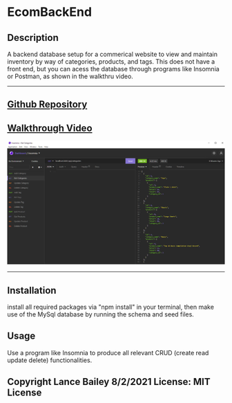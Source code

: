 # EcomBackEnd

## Description


A backend database setup for a commerical website to view and maintain inventory by way of categories, products, and tags. This does not have a front end, but you can acess the database through programs like Insomnia or Postman, as shown in the walkthru video.

---

## [Github Repository](https://github.com/lancebailey26/EcomBackEnd)

## [Walkthrough Video](https://www.youtube.com/watch?v=vfEG7IvAJZk)

![Screenshot](./assets/screenshot.png)

---

## Installation

install all required packages via "npm install" in your terminal, then make use of the MySql database by running the schema and seed files.

## Usage

Use a program like Insomnia to produce all relevant CRUD (create read update delete) functionalities.

## Copyright Lance Bailey 8/2/2021 License: MIT License